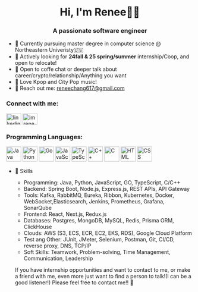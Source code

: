 <h1 align="center">Hi, I'm Renee🙋‍♀️ </h1>
<h3 align="center">A passionate software engineer</h3>

- 🌟 Currently pursuing master degree in computer science @ Northeastern Univeristy🇺🇸
- 🚀 Actively looking for **24fall & 25 spring/summer** internship/Coop, and open to relocate!
- 🤝 Open to coffe chat or deeper talk about career/crypto/relationship/Anything you want
- 🎵 Love Kpop and City Pop music!
- 📮 Reach out me: reneechang617@gmail.com


<h3 align="left">Connect with me:</h3>
<p align="left">
<a href="https://www.linkedin.com/in/renee617/" target="blank"><img align="center" src="https://raw.githubusercontent.com/rahuldkjain/github-profile-readme-generator/master/src/images/icons/Social/linked-in-alt.svg" alt="linkedin.com/in/renee617/" height="30" width="40" /></a>
<a href="https://www.instagram.com/imrenee_0617/" target="blank"><img align="center" src="https://raw.githubusercontent.com/rahuldkjain/github-profile-readme-generator/master/src/images/icons/Social/instagram.svg" alt="imrenee_0617" height="30" width="40" /></a>
</p>

<h3 align="left">Programming Languages:</h3>
<p align="left">
<img width="40" src="https://user-images.githubusercontent.com/25181517/117201156-9a724800-adec-11eb-9a9d-3cd0f67da4bc.png" alt="Java" title="Java"/>
<img width="40" src="https://user-images.githubusercontent.com/25181517/183423507-c056a6f9-1ba8-4312-a350-19bcbc5a8697.png" alt="Python" title="Python"/>
<img width="40" src="https://user-images.githubusercontent.com/25181517/192149581-88194d20-1a37-4be8-8801-5dc0017ffbbe.png" alt="Go" title="Go"/>
<img width="40" src="https://user-images.githubusercontent.com/25181517/117447155-6a868a00-af3d-11eb-9cfe-245df15c9f3f.png" alt="JavaScript" title="JavaScript"/>
<img width="40" src="https://user-images.githubusercontent.com/25181517/183890598-19a0ac2d-e88a-4005-a8df-1ee36782fde1.png" alt="TypeScript" title="TypeScript"/>
<img width="40" src="https://user-images.githubusercontent.com/25181517/192106073-90fffafe-3562-4ff9-a37e-c77a2da0ff58.png" alt="C++" title="C++"/>
<img width="40" src="https://user-images.githubusercontent.com/25181517/192106070-46255bcf-65e6-4c6b-a296-bf8d0d8fb2a7.png" alt="C" title="C"/>
<img width="40" src="https://user-images.githubusercontent.com/25181517/192158954-f88b5814-d510-4564-b285-dff7d6400dad.png" alt="HTML" title="HTML"/>
<img width="40" src="https://user-images.githubusercontent.com/25181517/183898674-75a4a1b1-f960-4ea9-abcb-637170a00a75.png" alt="CSS" title="CSS"/>
</p>



- 🚀 Skills
  - Programming: Java, Python, JavaScript, GO, TypeScript, C/C++
  - Backend: Spring Boot, Node.js, Express.js, REST APIs, API Gateway
  - Tools: Kafka, RabbitMQ, Eureka, Ribbon, Kubernetes, Docker, WebSocket,Elasticsearch, Jenkins, Prometheus, Grafana, SonarQube
  - Frontend: React, Next.js, Redux.js
  - Databases: Postgres, MongoDB, MySQL, Redis, Prisma ORM, ClickHouse
  - Clouds: AWS (S3, ECS, ECR, EC2, EKS, RDS), Google Cloud Platform
  - Test ang Other: JUnit, JMeter, Selenium, Postman, Git, CI/CD, reverse proxy, DNS, TCP/IP
  - Soft Skills: Teamwork, Problem-solving, Time Management, Communication, Leadership

  

  If you have internship opportunities and want to contact to me, or make a friend with me, even more just want to find a person to talk!(I can be a good listener!)
  Please feel free to contact me!! 🤝
<!---
Reneechang17/Reneechang17 is a ✨ special ✨ repository because its `README.md` (this file) appears on your GitHub profile.
You can click the Preview link to take a look at your changes.
--->
